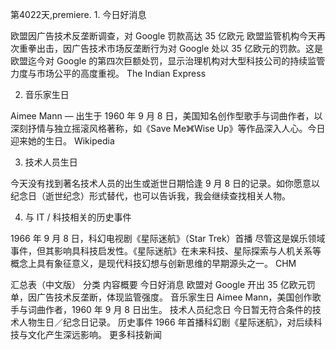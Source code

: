 第4022天,premiere. 1. 今日好消息

欧盟因广告技术反垄断调查，对 Google 罚款高达 35 亿欧元
欧盟监管机构今天再次重拳出击，因广告技术市场反垄断行为对 Google 处以 35 亿欧元的罚款。这是欧盟迄今对 Google 的第四次巨额处罚，显示治理机构对大型科技公司的持续监管力度与市场公平的高度重视。
The Indian Express

2. 音乐家生日

Aimee Mann — 出生于 1960 年 9 月 8 日，美国知名创作型歌手与词曲作者，以深刻抒情与独立摇滚风格著称，如《Save Me》《Wise Up》等作品深入人心。今日迎来她的生日。
Wikipedia

3. 技术人员生日

今天没有找到著名技术人员的出生或逝世日期恰逢 9 月 8 日的记录。如你愿意以纪念日（逝世纪念）形式替代，也可以告诉我，我会继续查找相关人物。

4. 与 IT / 科技相关的历史事件

1966 年 9 月 8 日，科幻电视剧《星际迷航》（Star Trek）首播
尽管这是娱乐领域事件，但其影响具科技启发性。《星际迷航》在未来科技、星际探索与人机关系等概念上具有象征意义，是现代科技幻想与创新思维的早期源头之一。
CHM

汇总表（中文版）
分类	内容概要
今日好消息	欧盟对 Google 开出 35 亿欧元罚单，因广告技术反垄断，体现监管强度。
音乐家生日	Aimee Mann，美国创作歌手与词曲作者，1960 年 9 月 8 日出生。
技术人员纪念日	今日暂无符合条件的技术人物生日／纪念日记录。
历史事件	1966 年首播科幻剧《星际迷航》，对后续科技与文化产生深远影响。
更多科技新闻